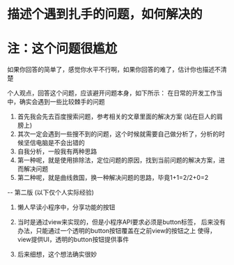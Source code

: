 # 描述个遇到扎手的问题，如何解决的

# 注：这个问题很尴尬
如果你回答的简单了，感觉你水平不行啊，如果你回答的难了，估计你也描述不清楚


个人观点，回答这个问题，应该避开问题本身，如下所示：
在日常的开发工作当中，确实会遇到一些比较棘手的问题
1. 首先我会先去百度搜索问题，参考相关的文章里面的解决方案 (站在巨人的肩膀上)
2. 其次一定会遇到一些搜不到的问题，这个时候就需要自己做分析了，分析的时候坚信电脑是不会出错的
3. 自我分析，一般我有两种思路
4. 第一种呢，就是使用排除法，定位问题的原因，找到当前问题的解决方案，进而解决问题
5. 第二种呢，就是曲线救国，换一种解决问题的思路，毕竟1+1=2/2+0=2


-- 第二版 (以下仅个人实际经验)
1. 懒人早读小程序中，分享功能的按钮
2. 当时是通过view来实现的，但是小程序API要求必须是button标签，
   后来没有办法，只能通过一个透明的button按钮覆盖在之前view的按钮之上
   使得，view提供UI，透明的button按钮提供事件

3. 后来细想，这个想法确实很妙